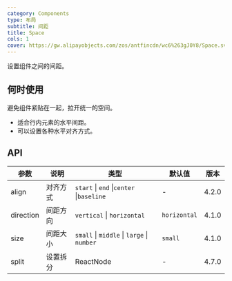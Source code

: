```yaml
---
category: Components
type: 布局
subtitle: 间距
title: Space
cols: 1
cover: https://gw.alipayobjects.com/zos/antfincdn/wc6%263gJ0Y8/Space.svg
---
```


设置组件之间的间距。

## 何时使用

避免组件紧贴在一起，拉开统一的空间。

- 适合行内元素的水平间距。
- 可以设置各种水平对齐方式。

## API

| 参数      | 说明     | 类型                                       | 默认值       | 版本  |
| --------- | -------- | ------------------------------------------ | ------------ | ----- |
| align     | 对齐方式 | `start` \| `end` \|`center` \|`baseline`   | -            | 4.2.0 |
| direction | 间距方向 | `vertical` \| `horizontal`                 | `horizontal` | 4.1.0 |
| size      | 间距大小 | `small` \| `middle` \| `large` \| `number` | `small`      | 4.1.0 |
| split     | 设置拆分 | ReactNode                                  | -            | 4.7.0 |

